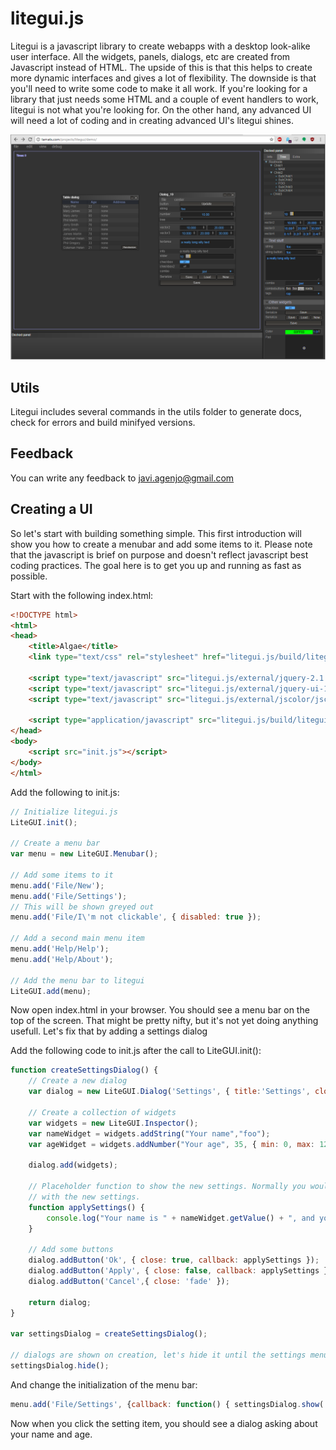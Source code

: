 litegui.js
==========

Litegui is a javascript library to create webapps with a desktop look-alike user interface. All the widgets, panels,
dialogs, etc are created from Javascript instead of HTML. The upside of this is that this helps to create more dynamic
interfaces and gives a lot of flexibility. The downside is that you'll need to write some code to make it all work. If
you're looking for a library that just needs some HTML and a couple of event handlers to work, litegui is not what
you're looking for. On the other hand, any advanced UI will need a lot of coding and in creating advanced UI's litegui
shines.

![Example](imgs/litegui.PNG "LiteGUI Example")

Utils
-----

Litegui includes several commands in the utils folder to generate docs, check for errors and build minifyed versions.

Feedback
--------

You can write any feedback to javi.agenjo@gmail.com

Creating a UI
-----------

So let's start with building something simple. This first introduction will show you how to create a menubar and add
some items to it. Please note that the javascript is brief on purpose and doesn't reflect javascript best coding
practices. The goal here is to get you up and running as fast as possible.

Start with the following index.html:
```html
<!DOCTYPE html>
<html>
<head>
    <title>Algae</title>
    <link type="text/css" rel="stylesheet" href="litegui.js/build/litegui.css">

    <script type="text/javascript" src="litegui.js/external/jquery-2.1.1.min.js"></script>
    <script type="text/javascript" src="litegui.js/external/jquery-ui-1.10.4.min.js"></script>
    <script type="text/javascript" src="litegui.js/external/jscolor/jscolor.js"></script>

    <script type="application/javascript" src="litegui.js/build/litegui.js"></script>
</head>
<body>
    <script src="init.js"></script>
</body>
</html>
```

Add the following to init.js:
```javascript
// Initialize litegui.js
LiteGUI.init();

// Create a menu bar
var menu = new LiteGUI.Menubar();

// Add some items to it
menu.add('File/New');
menu.add('File/Settings');
// This will be shown greyed out
menu.add('File/I\'m not clickable', { disabled: true });

// Add a second main menu item
menu.add('Help/Help');
menu.add('Help/About');

// Add the menu bar to litegui
LiteGUI.add(menu);
```

Now open index.html in your browser. You should see a menu bar on the top of the screen. That might be pretty nifty,
but it's not yet doing anything usefull. Let's fix that by adding a settings dialog

Add the following code to init.js after the call to LiteGUI.init():
```javascript
function createSettingsDialog() {
    // Create a new dialog
    var dialog = new LiteGUI.Dialog('Settings', { title:'Settings', close: true, minimize: false, width: 300, height: 500, scroll: false, resizable: false, draggable: true });

    // Create a collection of widgets
    var widgets = new LiteGUI.Inspector();
    var nameWidget = widgets.addString("Your name","foo");
    var ageWidget = widgets.addNumber("Your age", 35, { min: 0, max: 125 });

    dialog.add(widgets);

    // Placeholder function to show the new settings. Normally you would do something usefull here
    // with the new settings.
    function applySettings() {
        console.log("Your name is " + nameWidget.getValue() + ", and you are " + ageWidget.getValue() + " years old");
    }

    // Add some buttons
    dialog.addButton('Ok', { close: true, callback: applySettings });
    dialog.addButton('Apply', { close: false, callback: applySettings });
    dialog.addButton('Cancel',{ close: 'fade' });

    return dialog;
}

var settingsDialog = createSettingsDialog();

// dialogs are shown on creation, let's hide it until the settings menu item is clicked
settingsDialog.hide();
```

And change the initialization of the menu bar:
```javascript
menu.add('File/Settings', {callback: function() { settingsDialog.show('fade'); } });
```

Now when you click the setting item, you should see a dialog asking about your name and age.






